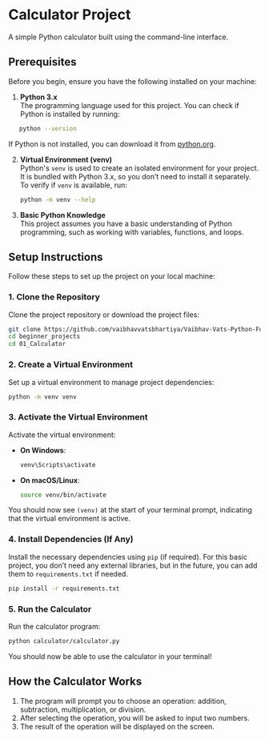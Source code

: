 # Calculator Project

A simple Python calculator built using the command-line interface.

## Prerequisites

Before you begin, ensure you have the following installed on your machine:

1. **Python 3.x**  
   The programming language used for this project. You can check if Python is installed by running:
   
```bash
   python --version
```

   If Python is not installed, you can download it from [python.org](https://www.python.org/downloads/).

2. **Virtual Environment (venv)**  
   Python's `venv` is used to create an isolated environment for your project. It is bundled with Python 3.x, so you don’t need to install it separately. To verify if `venv` is available, run:
   ```bash
   python -m venv --help
   ```

3. **Basic Python Knowledge**  
   This project assumes you have a basic understanding of Python programming, such as working with variables, functions, and loops.

## Setup Instructions

Follow these steps to set up the project on your local machine:

### 1. Clone the Repository
Clone the project repository or download the project files:

```bash
git clone https://github.com/vaibhavvatsbhartiya/Vaibhav-Vats-Python-Full-Stack-Developer.git
cd beginner_projects
cd 01_Calculator
```

### 2. Create a Virtual Environment
Set up a virtual environment to manage project dependencies:

```bash
python -m venv venv
```

### 3. Activate the Virtual Environment
Activate the virtual environment:

- **On Windows**:
  ```bash
  venv\Scripts\activate
  ```
- **On macOS/Linux**:
  ```bash
  source venv/bin/activate
  ```

You should now see `(venv)` at the start of your terminal prompt, indicating that the virtual environment is active.

### 4. Install Dependencies (If Any)
Install the necessary dependencies using `pip` (if required). For this basic project, you don’t need any external libraries, but in the future, you can add them to `requirements.txt` if needed.

```bash
pip install -r requirements.txt
```

### 5. Run the Calculator
Run the calculator program:

```bash
python calculator/calculator.py
```

You should now be able to use the calculator in your terminal!

## How the Calculator Works

1. The program will prompt you to choose an operation: addition, subtraction, multiplication, or division.
2. After selecting the operation, you will be asked to input two numbers.
3. The result of the operation will be displayed on the screen.

